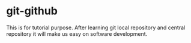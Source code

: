 # git-github
This is for tutorial purpose.
After learning git local repository and central repository it will make us easy on software development.

